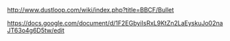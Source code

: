 http://www.dustloop.com/wiki/index.php?title=BBCF/Bullet


https://docs.google.com/document/d/1F2EGbyiIsRxL9KtZn2LaEyskuJo02naJT63o4g6D5tw/edit